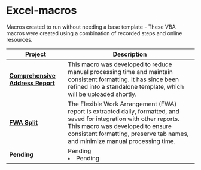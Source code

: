 # Excel-macros
Macros created to run without needing a base template - These VBA macros were created using a combination of recorded steps and online resources.

| Project                 | Description                                                                                                                                                    |
|------------------------|----------------------------------------------------------------------------------------------------------------------------------------------------------------|
| **[Comprehensive Address Report](https://github.com/ADeabenderfer/Excel-macros/blob/main/ComprehensiveAddressReport.vba)**    | This macro was developed to reduce manual processing time and maintain consistent formatting. It has since been refined into a standalone template, which will be uploaded shortly. |
| **[FWA Split](https://github.com/ADeabenderfer/Excel-macros/blob/main/FWA%20Split.vba)**            | The Flexible Work Arrangement (FWA) report is extracted daily, formatted, and saved for integration with other reports. This macro was developed to ensure consistent formatting, preserve tab names, and minimize manual processing time. |
| **Pending** | Pending </li><li>Pending</li></ul> |


